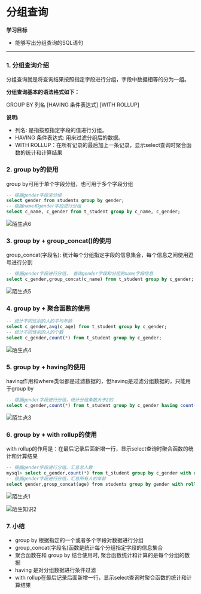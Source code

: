 # 分组查询

**学习目标**

- 能够写出分组查询的SQL语句

------

### 1. 分组查询介绍

分组查询就是将查询结果按照指定字段进行分组，字段中数据相等的分为一组。

**分组查询基本的语法格式如下：**

GROUP BY 列名 [HAVING 条件表达式] [WITH ROLLUP]

**说明:**

- 列名: 是指按照指定字段的值进行分组。
- HAVING 条件表达式: 用来过滤分组后的数据。
- WITH ROLLUP：在所有记录的最后加上一条记录，显示select查询时聚合函数的统计和计算结果

### 2. group by的使用

group by可用于单个字段分组，也可用于多个字段分组

```sql
-- 根据gender字段来分组
select gender from students group by gender;
-- 根据name和gender字段进行分组
select c_name, c_gender from t_student group by c_name, c_gender;
```

![陌生点6](C:\Users\Administrator\Desktop\就业班课堂笔记\mySQL\陌生点6.png)

### 3. group by + group_concat()的使用

group_concat(字段名): 统计每个分组指定字段的信息集合，每个信息之间使用逗号进行分割

```sql
-- 根据gender字段进行分组， 查询gender字段和分组的name字段信息
select c_gender,group_concat(c_name) from t_student group by c_gender;
```

![陌生点5](C:\Users\Administrator\Desktop\就业班课堂笔记\mySQL\陌生点5.png)

### 4. group by + 聚合函数的使用

```sql
-- 统计不同性别的人的平均年龄
select c_gender,avg(c_age) from t_student group by c_gender;
-- 统计不同性别的人的个数
select c_gender,count(*) from t_student group by c_gender;
```

![陌生点4](C:\Users\Administrator\Desktop\就业班课堂笔记\mySQL\陌生点4.png)

### 5. group by + having的使用

having作用和where类似都是过滤数据的，但having是过滤分组数据的，只能用于group by

```sql
-- 根据gender字段进行分组，统计分组条数大于2的
select c_gender,count(*) from t_student group by c_gender having count(*)>3;
```

![陌生点3](C:\Users\Administrator\Desktop\就业班课堂笔记\mySQL\陌生点3.png)

### 6. group by + with rollup的使用

with rollup的作用是：在最后记录后面新增一行，显示select查询时聚合函数的统计和计算结果

```sql
-- 根据gender字段进行分组，汇总总人数
mysql> select c_gender,count(*) from t_student group by c_gender with rollup;
-- 根据gender字段进行分组，汇总所有人的年龄
select gender,group_concat(age) from students group by gender with rollup;
```

![陌生点1](C:\Users\Administrator\Desktop\就业班课堂笔记\mySQL\陌生点1.png)

![陌生知识2](C:\Users\Administrator\Desktop\就业班课堂笔记\mySQL\陌生知识2.png)

### 7. 小结

- group by 根据指定的一个或者多个字段对数据进行分组
- group_concat(字段名)函数是统计每个分组指定字段的信息集合
- 聚合函数在和 group by 结合使用时, 聚合函数统计和计算的是每个分组的数据
- having 是对分组数据进行条件过滤
- with rollup在最后记录后面新增一行，显示select查询时聚合函数的统计和计算结果